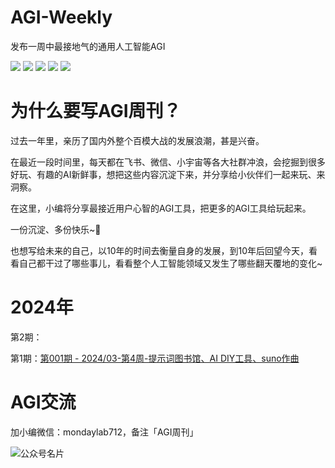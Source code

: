 # AGI-Weekly
发布一周中最接地气的通用人工智能AGI

[![](https://img.shields.io/badge/飞书-宝藏库-%46D6B8B8)](https://pzfqk98jn1.feishu.cn/wiki/wikcnTijikVNdkWdBEKzQpiA6ie)
[![](https://img.shields.io/badge/飞书-AGI周刊-purple)](https://pzfqk98jn1.feishu.cn/wiki/TZ60wgRzIirQqEkWnBXcOzCdnre)
[![](https://img.shields.io/badge/XHS-小红书-%23f64343)](https://www.xiaohongshu.com/user/profile/5e09ca9f0000000001002c9b)
[![](https://img.shields.io/badge/Juejin-掘金-blue)](https://juejin.cn/user/3131845139247960/posts)
[![](https://img.shields.io/badge/FlowUs-息流-yellow)](https://flowus.cn/modaylab/dd8e50fa-40e2-4779-84f9-00ec80dfd06d)



# 为什么要写AGI周刊？

过去一年里，亲历了国内外整个百模大战的发展浪潮，甚是兴奋。

在最近一段时间里，每天都在飞书、微信、小宇宙等各大社群冲浪，会挖掘到很多好玩、有趣的AI新鲜事，想把这些内容沉淀下来，并分享给小伙伴们一起来玩、来洞察。

在这里，小编将分享最接近用户心智的AGI工具，把更多的AGI工具给玩起来。

一份沉淀、多份快乐~👻

也想写给未来的自己，以10年的时间去衡量自身的发展，到10年后回望今天，看看自己都干过了哪些事儿，看看整个人工智能领域又发生了哪些翻天覆地的变化~



# 2024年

第2期：

第1期：[第001期 - 2024/03-第4周-提示词图书馆、AI DIY工具、suno作曲](https://github.com/mondaylab/AGI-Weekly/issues/1)







# AGI交流

加小编微信：mondaylab712，备注「AGI周刊」

![公众号名片](https://mondaylab-1309616765.cos.ap-shanghai.myqcloud.com/images/202404041925699.png)











